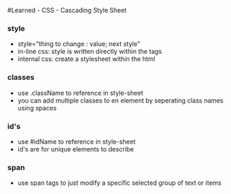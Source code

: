 #Learned - CSS - Cascading Style Sheet


### style

* style="thing to change : value; next style"
* in-line css: style is written directly within the tags
* internal css: create a stylesheet within the html

### classes

* use .className to reference in style-sheet
* you can add multiple classes to en element by seperating class names using spaces

### id's

* use #idName to reference in style-sheet
* id's are for unique elements to describe

### span

* use span tags to just modify a specific selected group of text or items